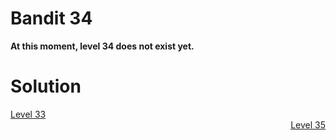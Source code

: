 <html>
<h1>Bandit 34</h1>

<p><strong>At this moment, level 34 does not exist yet.</strong></p>

<h1>Solution</h1>
<div style="text-align: left"><a href="./bandit/tasks/bandit33.html">Level 33</a></div>
<div style="text-align: right"><a href="./bandit/tasks/bandit35.html">Level 35</a></div>
</html>
